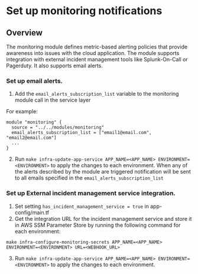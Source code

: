 # Set up monitoring notifications

## Overview

The monitoring module defines metric-based alerting policies that provide awareness into issues with the cloud application. The module supports integration with external incident management tools like Splunk-On-Call or Pagerduty. It also supports email alerts.

### Set up email alerts.

1. Add the `email_alerts_subscription_list` variable to the monitoring module call in the service layer

For example:
```
module "monitoring" {
  source = "../../modules/monitoring"
  email_alerts_subscription_list = ["email1@email.com", "email2@email.com"]
  ...
}
```
2. Run `make infra-update-app-service APP_NAME=<APP_NAME> ENVIRONMENT=<ENVIRONMENT>` to apply the changes to each environment.
When any of the alerts described by the module are triggered notification will be sent to all emails specified in the `email_alerts_subscription_list`

### Set up External incident management service integration.

1. Set setting `has_incident_management_service = true` in app-config/main.tf
2. Get the integration URL for the incident management service and store it in AWS SSM Parameter Store by running the following command for each environment:
```
make infra-configure-monitoring-secrets APP_NAME=<APP_NAME> ENVIRONMENT=<ENVIRONMENT> URL=<WEBHOOK_URL>
```
3. Run `make infra-update-app-service APP_NAME=<APP_NAME> ENVIRONMENT=<ENVIRONMENT>` to apply the changes to each environment.
